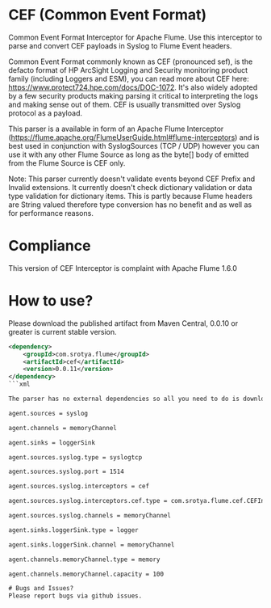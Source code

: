 # CEF (Common Event Format)
Common Event Format Interceptor for Apache Flume. Use this interceptor to parse and convert CEF payloads in Syslog to Flume Event headers.

Common Event Format commonly known as CEF (pronounced sef), is the defacto format of HP ArcSight Logging and Security monitoring product family (including Loggers and ESM), you can read more about CEF here: https://www.protect724.hpe.com/docs/DOC-1072. It's also widely adopted by a few security products making parsing it critical to interpreting the logs and making sense out of them. CEF is usually transmitted over Syslog protocol as a payload.

This parser is a available in form of an Apache Flume Interceptor (https://flume.apache.org/FlumeUserGuide.html#flume-interceptors) and is best used in conjunction with SyslogSources (TCP / UDP) however you can use it with any other Flume Source as long as the byte[] body of emitted from the Flume Source is CEF only.

Note: This parser currently doesn't validate events beyond CEF Prefix and Invalid extensions. It currently doesn't check dictionary validation or data type validation for dictionary items. This is partly because Flume headers are String valued therefore type conversion has no benefit and as well as for performance reasons.

# Compliance
This version of CEF Interceptor is complaint with Apache Flume 1.6.0

# How to use?
Please download the published artifact from Maven Central, 0.0.10 or greater is current stable version.

```xml
<dependency>
    <groupId>com.srotya.flume</groupId>
    <artifactId>cef</artifactId>
    <version>0.0.11</version>
</dependency>
```xml

The parser has no external dependencies so all you need to do is download the latest JAR from Maven Central to the lib folder of your Flume installation and configure the interceptor as shown below and start sending some CEF logs:

agent.sources = syslog

agent.channels = memoryChannel

agent.sinks = loggerSink

agent.sources.syslog.type = syslogtcp

agent.sources.syslog.port = 1514

agent.sources.syslog.interceptors = cef

agent.sources.syslog.interceptors.cef.type = com.srotya.flume.cef.CEFInterceptor$Builder

agent.sources.syslog.channels = memoryChannel

agent.sinks.loggerSink.type = logger

agent.sinks.loggerSink.channel = memoryChannel

agent.channels.memoryChannel.type = memory

agent.channels.memoryChannel.capacity = 100

# Bugs and Issues?
Please report bugs via github issues.
